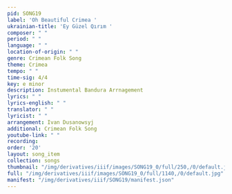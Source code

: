 ```yaml
---
pid: SONG19
label: 'Oh Beautiful Crimea '
ukrainian-title: 'Ey Güzel Qırım '
composer: " "
period: " "
language: " "
location-of-origin: " "
genre: Crimean Folk Song
theme: Crimea
tempo: " "
time-sig: 4/4
key: e minor
description: Instumental Bandura Arrnagement
lyrics: " "
lyrics-english: " "
translator: " "
lyricist: " "
arrangement: Ivan Dusanowsyj
additional: Crimean Folk Song
youtube-link: " "
recording:
order: '20'
layout: song_item
collection: songs
thumbnail: "/img/derivatives/iiif/images/SONG19_0/full/250,/0/default.jpg"
full: "/img/derivatives/iiif/images/SONG19_0/full/1140,/0/default.jpg"
manifest: "/img/derivatives/iiif/SONG19/manifest.json"
---
```


